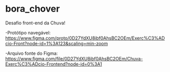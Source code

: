 # bora_chover
Desafio front-end da Chuva!

-Protótipo navegável: https://www.figma.com/proto/0D27YdXU8ibf0AhsBC2OEm/Exerc%C3%ADcio-Front?node-id=1%3A123&scaling=min-zoom

-Arquivo fonte do Figma: https://www.figma.com/file/0D27YdXU8ibf0AhsBC2OEm/Chuva-Exerc%C3%ADcio-Frontend?node-id=0%3A1

